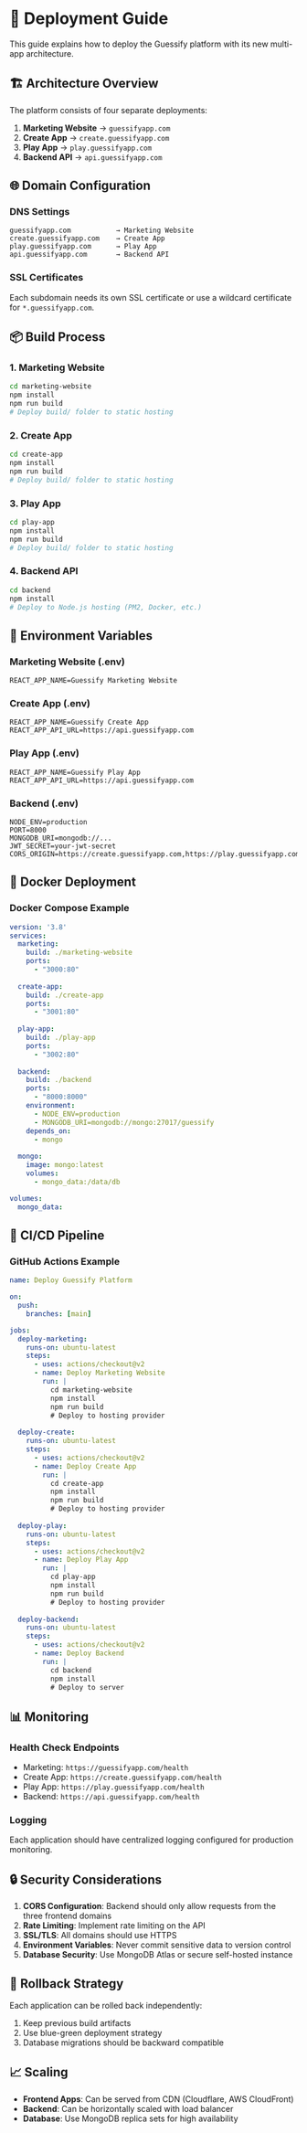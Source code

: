 # 🚀 Deployment Guide

This guide explains how to deploy the Guessify platform with its new multi-app architecture.

## 🏗️ Architecture Overview

The platform consists of four separate deployments:

1. **Marketing Website** → `guessifyapp.com`
2. **Create App** → `create.guessifyapp.com`
3. **Play App** → `play.guessifyapp.com`
4. **Backend API** → `api.guessifyapp.com`

## 🌐 Domain Configuration

### DNS Settings
```
guessifyapp.com           → Marketing Website
create.guessifyapp.com    → Create App
play.guessifyapp.com      → Play App
api.guessifyapp.com       → Backend API
```

### SSL Certificates
Each subdomain needs its own SSL certificate or use a wildcard certificate for `*.guessifyapp.com`.

## 📦 Build Process

### 1. Marketing Website
```bash
cd marketing-website
npm install
npm run build
# Deploy build/ folder to static hosting
```

### 2. Create App
```bash
cd create-app
npm install
npm run build
# Deploy build/ folder to static hosting
```

### 3. Play App
```bash
cd play-app
npm install
npm run build
# Deploy build/ folder to static hosting
```

### 4. Backend API
```bash
cd backend
npm install
# Deploy to Node.js hosting (PM2, Docker, etc.)
```

## 🔧 Environment Variables

### Marketing Website (.env)
```
REACT_APP_NAME=Guessify Marketing Website
```

### Create App (.env)
```
REACT_APP_NAME=Guessify Create App
REACT_APP_API_URL=https://api.guessifyapp.com
```

### Play App (.env)
```
REACT_APP_NAME=Guessify Play App
REACT_APP_API_URL=https://api.guessifyapp.com
```

### Backend (.env)
```
NODE_ENV=production
PORT=8000
MONGODB_URI=mongodb://...
JWT_SECRET=your-jwt-secret
CORS_ORIGIN=https://create.guessifyapp.com,https://play.guessifyapp.com
```

## 🐳 Docker Deployment

### Docker Compose Example
```yaml
version: '3.8'
services:
  marketing:
    build: ./marketing-website
    ports:
      - "3000:80"
    
  create-app:
    build: ./create-app
    ports:
      - "3001:80"
    
  play-app:
    build: ./play-app
    ports:
      - "3002:80"
    
  backend:
    build: ./backend
    ports:
      - "8000:8000"
    environment:
      - NODE_ENV=production
      - MONGODB_URI=mongodb://mongo:27017/guessify
    depends_on:
      - mongo
    
  mongo:
    image: mongo:latest
    volumes:
      - mongo_data:/data/db

volumes:
  mongo_data:
```

## 🔄 CI/CD Pipeline

### GitHub Actions Example
```yaml
name: Deploy Guessify Platform

on:
  push:
    branches: [main]

jobs:
  deploy-marketing:
    runs-on: ubuntu-latest
    steps:
      - uses: actions/checkout@v2
      - name: Deploy Marketing Website
        run: |
          cd marketing-website
          npm install
          npm run build
          # Deploy to hosting provider
  
  deploy-create:
    runs-on: ubuntu-latest
    steps:
      - uses: actions/checkout@v2
      - name: Deploy Create App
        run: |
          cd create-app
          npm install
          npm run build
          # Deploy to hosting provider
  
  deploy-play:
    runs-on: ubuntu-latest
    steps:
      - uses: actions/checkout@v2
      - name: Deploy Play App
        run: |
          cd play-app
          npm install
          npm run build
          # Deploy to hosting provider
  
  deploy-backend:
    runs-on: ubuntu-latest
    steps:
      - uses: actions/checkout@v2
      - name: Deploy Backend
        run: |
          cd backend
          npm install
          # Deploy to server
```

## 📊 Monitoring

### Health Check Endpoints
- Marketing: `https://guessifyapp.com/health`
- Create App: `https://create.guessifyapp.com/health`
- Play App: `https://play.guessifyapp.com/health`
- Backend: `https://api.guessifyapp.com/health`

### Logging
Each application should have centralized logging configured for production monitoring.

## 🔒 Security Considerations

1. **CORS Configuration**: Backend should only allow requests from the three frontend domains
2. **Rate Limiting**: Implement rate limiting on the API
3. **SSL/TLS**: All domains should use HTTPS
4. **Environment Variables**: Never commit sensitive data to version control
5. **Database Security**: Use MongoDB Atlas or secure self-hosted instance

## 🚨 Rollback Strategy

Each application can be rolled back independently:
1. Keep previous build artifacts
2. Use blue-green deployment strategy
3. Database migrations should be backward compatible

## 📈 Scaling

- **Frontend Apps**: Can be served from CDN (Cloudflare, AWS CloudFront)
- **Backend**: Can be horizontally scaled with load balancer
- **Database**: Use MongoDB replica sets for high availability
